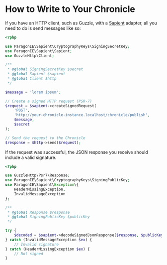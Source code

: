 # How to Write to Your Chronicle

If you have an HTTP client, such as Guzzle, with a [Sapient](https://github.com/paragonie/sapient)
adapter, all you need to do is send messages like so:

```php
<?php

use ParagonIE\Sapient\CryptographyKeys\SigningSecretKey;
use ParagonIE\Sapient\Sapient;
use GuzzleHttp\Client;

/**
 * @global SigningSecretKey $secret
 * @global Sapient $sapient
 * @global Client $http 
 */

$message = 'lorem ipsum';

// Create a signed HTTP request (PSR-7)
$request = $sapient->createSignedRequest(
    'POST',
    'http://your-chronicle-instance.localhost/chronicle/publish',
    $message,
    $secret
);

// Send the request to the Chronicle
$response = $http->send($request);
```

If the request was successful, the JSON response you receive should
include a valid signature.

```php
<?php

use GuzzleHttp\Psr7\Response;
use ParagonIE\Sapient\CryptographyKeys\SigningPublicKey;
use ParagonIE\Sapient\Exception\{
    HeaderMissingException,
    InvalidMessageException
};

/**
 * @global Response $response
 * @global SigningPublicKey $publicKey
 */

try {
    $decoded = $sapient->decodeSignedJsonResponse($response, $publicKey);
} catch (InvalidMessageException $ex) {
    // Invalid signature
} catch (HeaderMissingException $ex) {
    // Not signed
}
```
